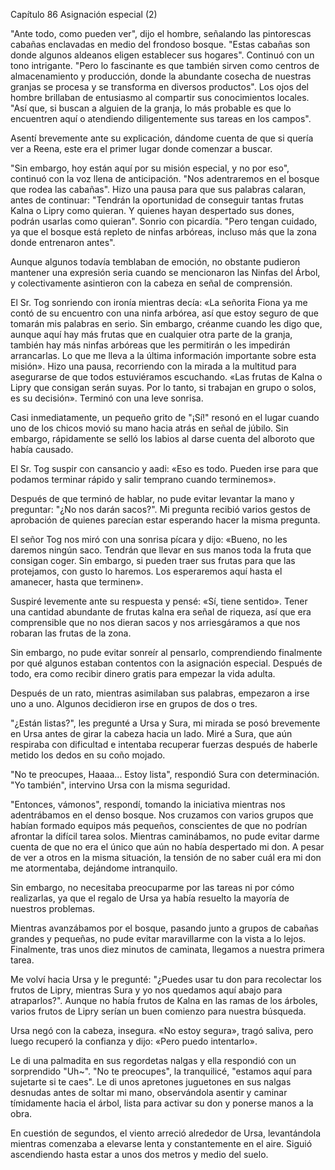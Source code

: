 
Capítulo 86 Asignación especial (2)

"Ante todo, como pueden ver", dijo el hombre, señalando las pintorescas cabañas enclavadas en medio del frondoso bosque. "Estas cabañas son donde algunos aldeanos eligen establecer sus hogares". Continuó con un tono intrigante. "Pero lo fascinante es que también sirven como centros de almacenamiento y producción, donde la abundante cosecha de nuestras granjas se procesa y se transforma en diversos productos". Los ojos del hombre brillaban de entusiasmo al compartir sus conocimientos locales. "Así que, si buscan a alguien de la granja, lo más probable es que lo encuentren aquí o atendiendo diligentemente sus tareas en los campos".

Asentí brevemente ante su explicación, dándome cuenta de que si quería ver a Reena, este era el primer lugar donde comenzar a buscar.

"Sin embargo, hoy están aquí por su misión especial, y no por eso", continuó con la voz llena de anticipación. "Nos adentraremos en el bosque que rodea las cabañas". Hizo una pausa para que sus palabras calaran, antes de continuar: "Tendrán la oportunidad de conseguir tantas frutas Kalna o Lipry como quieran. Y quienes hayan despertado sus dones, podrán usarlas como quieran". Sonrio con picardía. "Pero tengan cuidado, ya que el bosque está repleto de ninfas arbóreas, incluso más que la zona donde entrenaron antes".

Aunque algunos todavía temblaban de emoción, no obstante pudieron mantener una expresión seria cuando se mencionaron las Ninfas del Árbol, y colectivamente asintieron con la cabeza en señal de comprensión.

El Sr. Tog sonriendo con ironía mientras decía: «La señorita Fiona ya me contó de su encuentro con una ninfa arbórea, así que estoy seguro de que tomarán mis palabras en serio. Sin embargo, créanme cuando les digo que, aunque aquí hay más frutas que en cualquier otra parte de la granja, también hay más ninfas arbóreas que les permitirán o les impedirán arrancarlas. Lo que me lleva a la última información importante sobre esta misión». Hizo una pausa, recorriendo con la mirada a la multitud para asegurarse de que todos estuviéramos escuchando. «Las frutas de Kalna o Lipry que consigan serán suyas. Por lo tanto, si trabajan en grupo o solos, es su decisión». Terminó con una leve sonrisa.

Casi inmediatamente, un pequeño grito de "¡Sí!" resonó en el lugar cuando uno de los chicos movió su mano hacia atrás en señal de júbilo. Sin embargo, rápidamente se selló los labios al darse cuenta del alboroto que había causado.

El Sr. Tog suspir con cansancio y aadi: «Eso es todo. Pueden irse para que podamos terminar rápido y salir temprano cuando terminemos».

Después de que terminó de hablar, no pude evitar levantar la mano y preguntar: "¿No nos darán sacos?". Mi pregunta recibió varios gestos de aprobación de quienes parecían estar esperando hacer la misma pregunta.

El señor Tog nos miró con una sonrisa pícara y dijo: «Bueno, no les daremos ningún saco. Tendrán que llevar en sus manos toda la fruta que consigan coger. Sin embargo, si pueden traer sus frutas para que las protejamos, con gusto lo haremos. Los esperaremos aquí hasta el amanecer, hasta que terminen».

Suspiré levemente ante su respuesta y pensé: «Sí, tiene sentido». Tener una cantidad abundante de frutas kalna era señal de riqueza, así que era comprensible que no nos dieran sacos y nos arriesgáramos a que nos robaran las frutas de la zona.

Sin embargo, no pude evitar sonreír al pensarlo, comprendiendo finalmente por qué algunos estaban contentos con la asignación especial. Después de todo, era como recibir dinero gratis para empezar la vida adulta.

Después de un rato, mientras asimilaban sus palabras, empezaron a irse uno a uno. Algunos decidieron irse en grupos de dos o tres.

"¿Están listas?", les pregunté a Ursa y Sura, mi mirada se posó brevemente en Ursa antes de girar la cabeza hacia un lado. Miré a Sura, que aún respiraba con dificultad e intentaba recuperar fuerzas después de haberle metido los dedos en su coño mojado.

"No te preocupes, Haaaa... Estoy lista", respondió Sura con determinación. "Yo también", intervino Ursa con la misma seguridad.

"Entonces, vámonos", respondí, tomando la iniciativa mientras nos adentrábamos en el denso bosque. Nos cruzamos con varios grupos que habían formado equipos más pequeños, conscientes de que no podrían afrontar la difícil tarea solos. Mientras caminábamos, no pude evitar darme cuenta de que no era el único que aún no había despertado mi don. A pesar de ver a otros en la misma situación, la tensión de no saber cuál era mi don me atormentaba, dejándome intranquilo.

Sin embargo, no necesitaba preocuparme por las tareas ni por cómo realizarlas, ya que el regalo de Ursa ya había resuelto la mayoría de nuestros problemas.

Mientras avanzábamos por el bosque, pasando junto a grupos de cabañas grandes y pequeñas, no pude evitar maravillarme con la vista a lo lejos. Finalmente, tras unos diez minutos de caminata, llegamos a nuestra primera tarea.

Me volví hacia Ursa y le pregunté: "¿Puedes usar tu don para recolectar los frutos de Lipry, mientras Sura y yo nos quedamos aquí abajo para atraparlos?". Aunque no había frutos de Kalna en las ramas de los árboles, varios frutos de Lipry serían un buen comienzo para nuestra búsqueda.

Ursa negó con la cabeza, insegura. «No estoy segura», tragó saliva, pero luego recuperó la confianza y dijo: «Pero puedo intentarlo».

Le di una palmadita en sus regordetas nalgas y ella respondió con un sorprendido "Uh~". "No te preocupes", la tranquilicé, "estamos aquí para sujetarte si te caes". Le di unos apretones juguetones en sus nalgas desnudas antes de soltar mi mano, observándola asentir y caminar tímidamente hacia el árbol, lista para activar su don y ponerse manos a la obra.

En cuestión de segundos, el viento arreció alrededor de Ursa, levantándola mientras comenzaba a elevarse lenta y constantemente en el aire. Siguió ascendiendo hasta estar a unos dos metros y medio del suelo.